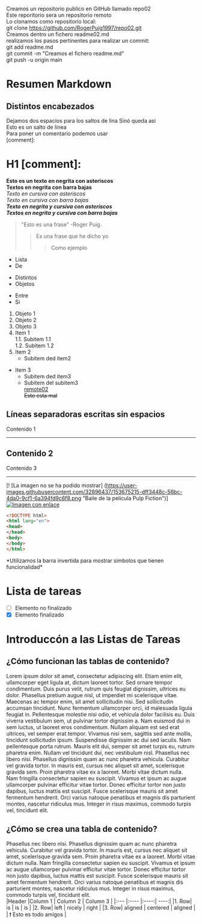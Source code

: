 Creamos un repositorio publico en GitHub llamado repo02  
Este reporitorio sera un repositorio remoto  
Lo clonamos como repositorio local:  
git clone https://github.com/RogerPuig1997/repo02.git  
Creamos dentro un fichero readme02.md  
realizamos los pasos pertinentes para realizar un commit:  
git add readme.md  
git commit -m "Creamos el fichero readme.md"  
git push -u origin main  
# Resumen Markdown  
## Distintos encabezados  
Dejamos dos espacios para los saltos de lina
Sinó queda asi  
Esto es un salto de linea  
Para poner un comentario podemos usar  
[comment]: <Esto no lo puedes ver>  
# H1 [comment]: <Esto es un comentario con encabezado>  
**Esto es un texto en negrita con asteriscos**  
__Textos en negrita con barra bajas__  
*Texto en cursiva con asteriscos*  
_Texto en cursiva con barra bajas_  
***Texto en negrita y cursiva con asteriscos***  
___Textos en negrita y cursiva con barra bajas___  
>"Esto es una frase" -Roger Puig.  
>>Es una frase que he dicho yo  
>>>Como ejemplo  
- Lista  
- De  
* Distintos  
* Objetos  
+ Entre  
+ Si  
1. Objeto 1  
2. Objeto 2  
3. Objeto 3  
1. Item 1  
    1.1. Subitem 1.1  
    1.2. Subitem 1.2
2. Item 2
    * Subitem ded item2
* Item 3
    * Subitem ded item3
    * Subitem del subitem3   
[remote02](https://github.com/RogerPuig1997/repo02 "Esto te lleva al repositorio remoto")  
~~Esto esta mal~~  
## Líneas separadoras escritas sin espacios
Contenido 1
*** 
Contenido 2
---
Contenido 3
___  
[! [La imagen no se ha podido mostrar] (https://user-images.githubusercontent.com/32896437/153675215-dff3448c-56bc-4da0-9cf1-6a394fd9c6f8.png "Baile de la película Pulp Fiction")]  
[![Imagen con enlace](https://www.google.es/images/branding/googlelogo/1x/googlelogo_color_272x92dp.png)](www.google.es)  
``` html
<!DOCTYPE html>
<html lang="en">
<head>
</head>
<body>
</body>
</html>
```  
\*Utilizamos la barra invertida para mostrar simbolos que tienen funcionalidad\*  
# Lista de tareas
- [ ] Elemento no finalizado  
- [x] Elemento finalizado  
# Introduccón a las Listas de Tareas
## ¿Cómo funcionan las tablas de contenido?
Lorem ipsum dolor sit amet, consectetur adipiscing elit. Etiam enim elit, ullamcorper eget ligula at, dictum laoreet tortor. Sed ornare tempor condimentum. Duis purus velit, rutrum quis feugiat dignissim, ultrices eu dolor. Phasellus pretium augue nisl, ut imperdiet mi scelerisque vitae. Maecenas ac tempor enim, sit amet sollicitudin nisi. Sed sollicitudin accumsan tincidunt. Nunc fermentum ullamcorper orci, id malesuada ligula feugiat in. Pellentesque molestie nisi odio, et vehicula dolor facilisis eu. Duis viverra vestibulum sem, ut pulvinar tortor dignissim a. Nam euismod dui in sem luctus, ut laoreet eros condimentum. Nullam aliquam est sed erat ultrices, vel semper erat tempor. Vivamus nisi sem, sagittis sed ante mollis, tincidunt sollicitudin ipsum. Suspendisse dignissim ac dui sed iaculis. Nam pellentesque porta rutrum. Mauris elit dui, semper sit amet turpis eu, rutrum pharetra enim. Nullam vel tincidunt dui, nec vestibulum nisl.
Phasellus nec libero nisi. Phasellus dignissim quam ac nunc pharetra vehicula. Curabitur vel gravida tortor. In mauris est, cursus nec aliquet sit amet, scelerisque gravida sem. Proin pharetra vitae ex a laoreet. Morbi vitae dictum nulla. Nam fringilla consectetur sapien eu suscipit. Vivamus et ipsum ac augue ullamcorper pulvinar efficitur vitae tortor. Donec efficitur tortor non justo dapibus, luctus mattis est suscipit. Fusce scelerisque mauris sit amet fermentum hendrerit. Orci varius natoque penatibus et magnis dis parturient montes, nascetur ridiculus mus. Integer in risus maximus, commodo turpis vel, tincidunt elit.
##  ¿Cómo se crea una tabla de contenido?
Phasellus nec libero nisi. Phasellus dignissim quam ac nunc pharetra vehicula. Curabitur vel gravida tortor. In mauris est, cursus nec aliquet sit amet, scelerisque gravida sem. Proin pharetra vitae ex a laoreet. Morbi vitae dictum nulla. Nam fringilla consectetur sapien eu suscipit. Vivamus et ipsum ac augue ullamcorper pulvinar efficitur vitae tortor. Donec efficitur tortor non justo dapibus, luctus mattis est suscipit. Fusce scelerisque mauris sit amet fermentum hendrerit. Orci varius natoque penatibus et magnis dis parturient montes, nascetur ridiculus mus. Integer in risus maximus, commodo turpis vel, tincidunt elit.  
|Header |Column 1 | Column 2 | Column 3  |
|:--- |:---- |:----:| ----:|
|1. Row| is | is | is  |
|2. Row| left | nicely | right  |
|3. Row| aligned | centered | aligned  |  
| :exclamation:  Esto es todo amigos   |